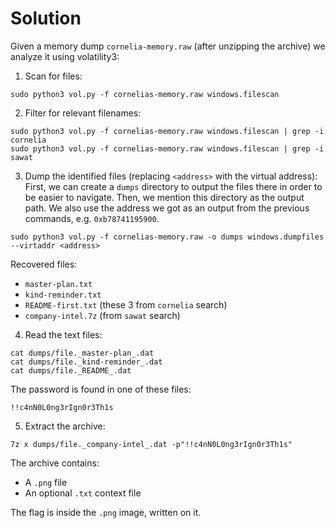 # Solution
Given a memory dump `cornelia-memory.raw` (after unzipping the archive) we analyze it using volatility3:

1. Scan for files:
```
sudo python3 vol.py -f cornelias-memory.raw windows.filescan
```

2. Filter for relevant filenames:
```
sudo python3 vol.py -f cornelias-memory.raw windows.filescan | grep -i cornelia  
sudo python3 vol.py -f cornelias-memory.raw windows.filescan | grep -i sawat
```

3. Dump the identified files (replacing `<address>` with the virtual address):
First, we can create a `dumps` directory to output the files there in order to be easier to navigate. Then, we mention this directory as the output path. We also use the address we got as an output from the previous commands, e.g. `0xb78741195900`.
```
sudo python3 vol.py -f cornelias-memory.raw -o dumps windows.dumpfiles --virtaddr <address>
```

Recovered files:

- `master-plan.txt`
- `kind-reminder.txt`
- `README-first.txt` (these 3 from `cornelia` search)
- `company-intel.7z` (from `sawat` search)

4. Read the text files:
```
cat dumps/file._master-plan_.dat  
cat dumps/file._kind-reminder_.dat  
cat dumps/file._README_.dat
```

The password is found in one of these files:
```
!!c4nN0L0ng3rIgn0r3Th1s
```

5. Extract the archive:
```
7z x dumps/file._company-intel_.dat -p"!!c4nN0L0ng3rIgn0r3Th1s"
```

The archive contains:
- A `.png` file 
- An optional `.txt` context file

The flag is inside the `.png` image, written on it.
